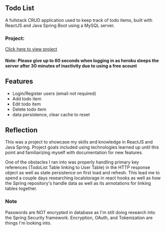 ## Todo List 

A fullstack CRUD application used to keep track of todo items, built with ReactJS and Java Spring Boot using a MySQL server. 


### Project: 

[Click here to view project](https://todolist-13.netlify.app/)

#### Note: Please give up to 60 seconds when logging in as heroku sleeps the server after 30 minutes of inactivity due to using a free acount

## Features

- Login/Register users (email not required)
- Add todo item
- Edit todo item
- Delete todo item
- data persistence, clear cache to reset 
  

## Reflection

This was a project to showcase my skills and knowledge in ReactJS and Java Spring. Project goals included using technologies learned up until this point and familiarizing myself with documentation for new features.  

One of the obstacles I ran into was properly handling primary key references (TodoList Table linking to User Table) in the HTTP response object as well as state persistence on first load and refresh. This lead me to spend a couple days researching localstorage in react hooks as well as how the Spring repository's handle data as well as its annotations for linking tables together. 

### Note

Passwords are NOT encrypted in database as I'm still doing research into the Spring Security framework. Encryption, OAuth, and Tokenization are things I'm looking into.
